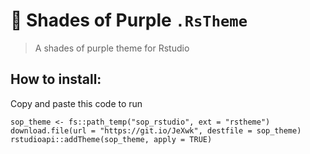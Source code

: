 # 🦄 Shades of Purple `.RsTheme`

 > A shades of purple theme for Rstudio

## How to install:

Copy and paste this code to run 

```{r}
sop_theme <- fs::path_temp("sop_rstudio", ext = "rstheme")
download.file(url = "https://git.io/JeXwk", destfile = sop_theme)
rstudioapi::addTheme(sop_theme, apply = TRUE)
```
